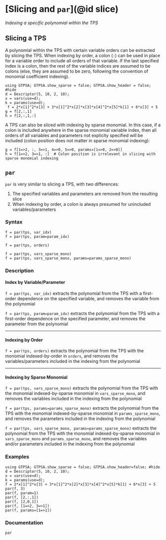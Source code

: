 # [Slicing and `par`](@id slice)
*Indexing a specific polynomial within the TPS*

## Slicing a TPS
A polynomial within the TPS with certain variable orders can be extracted by slicing the TPS. When indexing by order, a colon (`:`) can be used in place for a variable order to include all orders of that variable. If the last specified index is a colon, then the rest of the variable indices are assumed to be colons (else, they are assumed to be zero, following the convention of monomial coefficient indexing).

```@repl slice
using GTPSA; GTPSA.show_sparse = false; GTPSA.show_header = false; #hide
d = Descriptor(5, 10, 2, 10);
x = vars(use=d);
k = params(use=d);
 f = 2*x[1]^2*x[3] + 3*x[1]^2*x[2]*x[3]*x[4]^2*x[5]*k[1] + 6*x[3] + 5
g = f[2,:,1]
h = f[2,:,1,:]
```

A TPS can also be sliced with indexing by sparse monomial. In this case, if a colon is included anywhere in the sparse monomial variable index, then all orders of all variables and parameters not explicity specified will be included (colon position does not matter in sparse monomial indexing):

```@repl slice
g = f[1=>2, :, 3=>1, 4=>0, 5=>0, params=[1=>0, 2=>0]]
h = f[1=>2, 3=>1, :]  # Colon position is irrelevant in slicing with sparse monomial indexing
```

## `par`

`par` is very similar to slicing a TPS, with two differences:

1. The specified variables and parameters are removed from the resulting slice
2. When indexing by order, a colon is always presumed for unincluded variables/parameters

### Syntax
```
f = par(tps, var_idx)
f = par(tps, param=param_idx)

f = par(tps, orders)

f = par(tps, vars_sparse_mono)
f = par(tps, vars_sparse_mono, params=params_sparse_mono)
```

### Description
#### Index by Variable/Parameter
`f = par(tps, var_idx)` extracts the polynomial from the TPS with a first-order dependence on the specified variable, and removes the variable from the polynomial

`f = par(tps, param=param_idx)` extracts the polynomial from the TPS with a first-order dependence on the specified parameter, and removes the parameter from the polynomial

------

#### Indexing by Order
`f = par(tps, orders)` extracts the polynomial from the TPS with the monomial indexed-by-order in `orders`, and removes the variables/parameters included in the indexing from the polynomial

------

#### Indexing by Sparse Monomial
`f = par(tps, vars_sparse_mono)` extracts the polynomial from the TPS with the monomial indexed-by-sparse monomial in `vars_sparse_mono`, and removes the variables included in the indexing from the polynomial

`f = par(tps, params=params_sparse_mono)` extracts the polynomial from the TPS with the monomial indexed-by-sparse monomial in `params_sparse_mono`, and removes the parameters included in the indexing from the polynomial

`f = par(tps, vars_sparse_mono, params=params_sparse_mono)` extracts the polynomial from the TPS with the monomial indexed-by-sparse monomial in `vars_sparse_mono` and `params_sparse_mono`, and removes the variables and/or parameters included in the indexing from the polynomial

### Examples

```@repl par
using GTPSA; GTPSA.show_sparse = false; GTPSA.show_header=false; #hide
d = Descriptor(5, 10, 2, 10);
x = vars(use=d);
k = params(use=d);
f = 2*x[1]^2*x[3] + 3*x[1]^2*x[2]*x[3]*x[4]^2*x[5]*k[1] + 6*x[3] + 5
par(f, 3)
par(f, param=1)
par(f, [2,:,1])
par(f, [2,0,1])
par(f, [1=>2, 3=>1])
par(f, params=[1=>1])
```

### Documentation
```@docs
par
```




